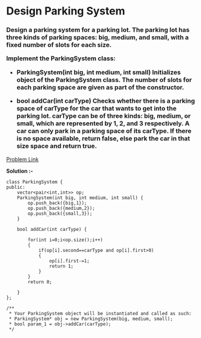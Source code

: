 # Design Parking System

<h3>
Design a parking system for a parking lot. The parking lot has three kinds of parking spaces: big, medium, and small, with a fixed number of slots for each size.

Implement the ParkingSystem class:

  * ParkingSystem(int big, int medium, int small) Initializes object of the ParkingSystem class. The number of slots for each parking space are given as part of the constructor.
  
  * bool addCar(int carType) Checks whether there is a parking space of carType for the car that wants to get into the parking lot. carType can be of three kinds: big, medium, or small, which are represented by 1, 2, and 3 respectively. A car can only park in a parking space of its carType. If there is no space available, return false, else park the car in that size space and return true.
</h3>

[Problem Link](https://leetcode.com/problems/design-parking-system/description/)

**Solution :-**

```
class ParkingSystem {
public:
    vector<pair<int,int>> op;
    ParkingSystem(int big, int medium, int small) {
        op.push_back({big,1});
        op.push_back({medium,2});
        op.push_back({small,3});
    }
    
    bool addCar(int carType) {

        for(int i=0;i<op.size();i++)
        {
            if(op[i].second==carType and op[i].first>0)
            {
                op[i].first-=1;
                return 1;
            }
        }
        return 0;
        
    }
};

/**
 * Your ParkingSystem object will be instantiated and called as such:
 * ParkingSystem* obj = new ParkingSystem(big, medium, small);
 * bool param_1 = obj->addCar(carType);
 */
```
